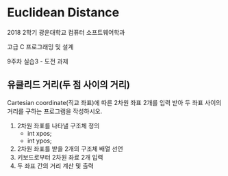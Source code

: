 # Euclidean Distance

2018 2학기 광운대학교 컴퓨터 소프트웨어학과

고급 C 프로그래밍 및 설계

9주차 실습3 - 도전 과제

## 유클리드 거리(두 점 사이의 거리)

Cartesian coordinate(직교 좌표)에 따른 2차원 좌표 2개를 입력 받아 두 좌표 사이의 거리를 구하는 프로그램을 작성하시오.

1. 2차원 좌표를 나타낼 구조체 정의
   - int xpos;
   - int ypos;
2. 2차원 좌표를 받을 2개의 구조체 배열 선언
3. 키보드로부터 2차원 좌료 2개 입력
4. 두 좌표 간의 거리 계산 및 출력